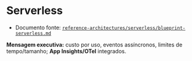 # Serverless

- Documento fonte: [`reference-architectures/serverless/blueprint-serverless.md`](../reference-architectures/serverless/blueprint-serverless.md)

**Mensagem executiva:** custo por uso, eventos assíncronos, limites de tempo/tamanho; **App Insights/OTel** integrados.
